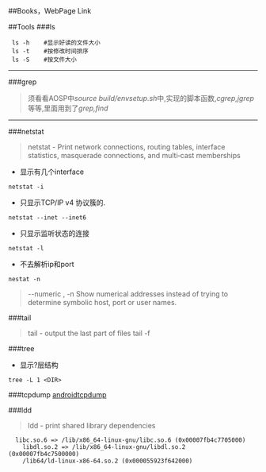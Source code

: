 ##Books，WebPage Link

##Tools
###ls
``` shell
 ls -h    #显示好读的文件大小
 ls -t    #按修改时间排序
 ls -S    #按文件大小
```
---
###grep
> 须看看AOSP中*source build/envsetup.sh*中,实现的脚本函数,*cgrep,jgrep*等等,里面用到了*grep,find*

---
###netstat
  > netstat - Print network connections, routing tables, interface statistics, masquerade connections, and multi‐cast memberships

  * 显示有几个interface
  ```
  netstat -i
  ```

  * 只显示TCP/IP v4 协议簇的.
  ```
  netstat --inet --inet6
  ```

  * 只显示监听状态的连接
  ```
  netstat -l
  ```

  * 不去解析ip和port
  ```
  nestat -n
  ```
  > --numeric , -n
        Show numerical addresses instead of trying to determine symbolic host, port or user names. 

###tail
> tail - output the last part of files
  tail -f

###tree
* 显示?层结构
```
tree -L 1 <DIR>
```

###tcpdump
[androidtcpdump](http://www.androidtcpdump.com/)

###ldd
> ldd - print shared library dependencies
```
  libc.so.6 => /lib/x86_64-linux-gnu/libc.so.6 (0x00007fb4c7705000)
	libdl.so.2 => /lib/x86_64-linux-gnu/libdl.so.2 (0x00007fb4c7500000)
	/lib64/ld-linux-x86-64.so.2 (0x000055923f642000)
```
